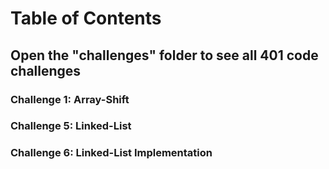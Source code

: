 # Table of Contents

## Open the "challenges" folder to see all 401 code challenges

### Challenge 1: Array-Shift

### Challenge 5: Linked-List

### Challenge 6: Linked-List Implementation
